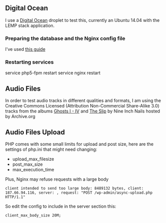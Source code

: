 ## Digital Ocean

I use a [Digital Ocean][1] droplet to test this, currently an Ubuntu 14.04 with the LEMP stack application.

### Preparing the database and the Nginx config file

I've used [this guide][2]

### Restarting services

service php5-fpm restart
service nginx restart

## Audio Files

In order to test audio tracks in different qualities and formats, 
I am using the Creative Commons Licensed (Attribution Non-Commercial Share-Alike 3.0) tracks 
from the albums [Ghosts I - IV][3] and [The Slip][4] by Nine Inch Nails hosted by Archive.org

## Audio Files Upload

PHP comes with some small limits for upload and post size, here are the settings of php.ini that might need changing:

- upload_max_filesize
- post_max_size
- max_execution_time

Plus, Nginx may refuse requests with a large body

```
client intended to send too large body: 8489132 bytes, client: 187.66.94.116, server: , request: "POST /wp-admin/async-upload.php HTTP/1.1"
```

So edit the config to include in the server section this:

```
client_max_body_size 20M;
```

[1]: https://www.digitalocean.com/?refcode=2c0f8d80ba34  
[2]: https://www.digitalocean.com/community/tutorials/how-to-install-wordpress-with-nginx-on-ubuntu-12-04
[3]: https://archive.org/details/nineinchnails_ghosts_I_IV
[4]: https://archive.org/details/NineInchNailsTheSlip24bit96khz
